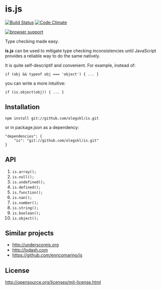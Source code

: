 # is.js

[![Build Status](https://travis-ci.org/olegskl/is.svg?branch=master)](https://travis-ci.org/olegskl/is)
[![Code Climate](https://codeclimate.com/github/olegskl/is.png)](https://codeclimate.com/github/olegskl/is)

[![browser support](https://ci.testling.com/olegskl/is.png)
](https://ci.testling.com/olegskl/is)

Type checking made easy.

**is.js** can be used to mitigate type checking inconsistencies until JavaScript provides a reliable way to do the same natively.

It is quite self-descriptif and convenient. For example, instead of:

    if (obj && typeof obj === 'object') { ... }

you can write a more intuitive:

    if (is.object(obj)) { ... }

## Installation

    npm install git://github.com/olegskl/is.git

or in package.json as a dependency:

    "dependencies": {
        "is": "git://github.com/olegskl/is.git"
    }

## API

1. `is.array();`
2. `is.null();`
3. `is.undefined();`
4. `is.defined();`
5. `is.function();`
6. `is.nan();`
7. `is.number();`
8. `is.string();`
9. `is.boolean();`
10. `is.object();`

## Similar projects

- http://underscorejs.org
- http://lodash.com
- https://github.com/enricomarino/is

## License

http://opensource.org/licenses/mit-license.html